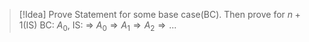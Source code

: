 >[!Idea]
>Prove Statement for some base case(BC). Then prove for $n + 1$(IS)
>BC: $A_0$, IS: $\Rightarrow$
>$A_0 \Rightarrow A_1 \Rightarrow A_2 \Rightarrow ...$
>




